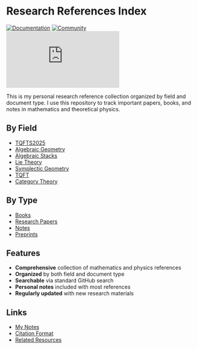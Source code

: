 # Research References Index

[![Documentation](https://img.shields.io/badge/docs-reference-blue)](https://tree-sitter.github.io)
[![Community](https://img.shields.io/badge/community-forum-green)](https://discord.gg/w7nTvsVJhm)
[![Matrix](https://img.shields.io/matrix/tree-sitter-chat%3Amatrix.org?logo=matrix&label=matrix)](https://matrix.to/#/#tree-sitter-chat:matrix.org)

This is my personal research reference collection organized by field and document type. I use this repository to track important papers, books, and notes in mathematics and theoretical physics.

## By Field
- [TQFTS2025](TQFTS2025.md)
- [Algebraic Geometry](algebraic-geometry.md)
- [Algebraic Stacks](algebraic-stacks.md)
- [Lie Theory](lie-theory.md)
- [Symplectic Geometry](symplectic-geometry.md)
- [TQFT](tqft.md)
- [Category Theory](category-theory.md)

## By Type
- [Books](books.md)
- [Research Papers](papers.md)
- [Notes](notes.md)
- [Preprints](preprints.md)

## Features
- **Comprehensive** collection of mathematics and physics references
- **Organized** by both field and document type
- **Searchable** via standard GitHub search
- **Personal notes** included with most references
- **Regularly updated** with new research materials

## Links
- [My Notes](notes.md)
- [Citation Format](citation-format.md)
- [Related Resources](resources.md)
